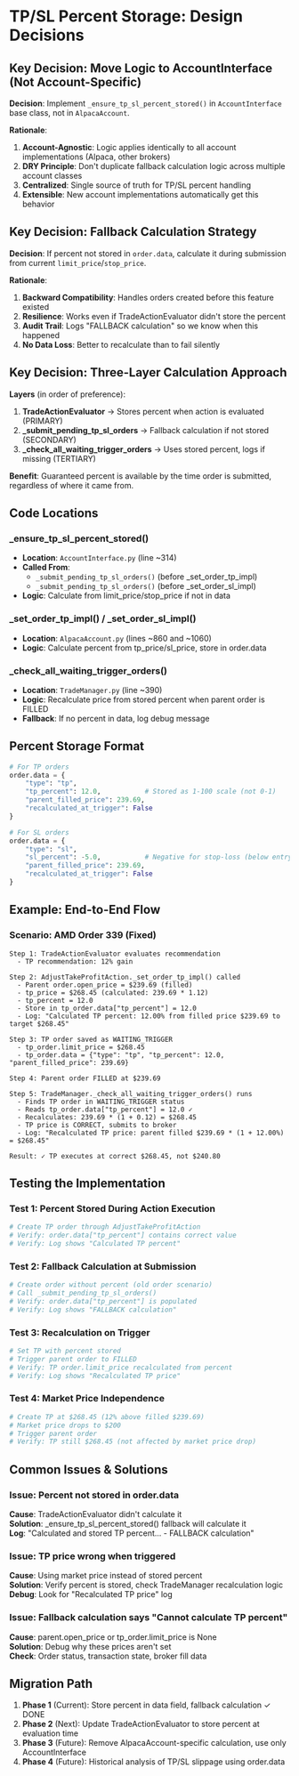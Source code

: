 # TP/SL Percent Storage: Design Decisions

## Key Decision: Move Logic to AccountInterface (Not Account-Specific)

**Decision**: Implement `_ensure_tp_sl_percent_stored()` in `AccountInterface` base class, not in `AlpacaAccount`.

**Rationale**:
1. **Account-Agnostic**: Logic applies identically to all account implementations (Alpaca, other brokers)
2. **DRY Principle**: Don't duplicate fallback calculation logic across multiple account classes
3. **Centralized**: Single source of truth for TP/SL percent handling
4. **Extensible**: New account implementations automatically get this behavior

## Key Decision: Fallback Calculation Strategy

**Decision**: If percent not stored in `order.data`, calculate it during submission from current `limit_price`/`stop_price`.

**Rationale**:
1. **Backward Compatibility**: Handles orders created before this feature existed
2. **Resilience**: Works even if TradeActionEvaluator didn't store the percent
3. **Audit Trail**: Logs "FALLBACK calculation" so we know when this happened
4. **No Data Loss**: Better to recalculate than to fail silently

## Key Decision: Three-Layer Calculation Approach

**Layers** (in order of preference):
1. **TradeActionEvaluator** → Stores percent when action is evaluated (PRIMARY)
2. **_submit_pending_tp_sl_orders** → Fallback calculation if not stored (SECONDARY)
3. **_check_all_waiting_trigger_orders** → Uses stored percent, logs if missing (TERTIARY)

**Benefit**: Guaranteed percent is available by the time order is submitted, regardless of where it came from.

## Code Locations

### _ensure_tp_sl_percent_stored()
- **Location**: `AccountInterface.py` (line ~314)
- **Called From**: 
  - `_submit_pending_tp_sl_orders()` (before _set_order_tp_impl)
  - `_submit_pending_tp_sl_orders()` (before _set_order_sl_impl)
- **Logic**: Calculate from limit_price/stop_price if not in data

### _set_order_tp_impl() / _set_order_sl_impl()
- **Location**: `AlpacaAccount.py` (lines ~860 and ~1060)
- **Logic**: Calculate percent from tp_price/sl_price, store in order.data

### _check_all_waiting_trigger_orders()
- **Location**: `TradeManager.py` (line ~390)
- **Logic**: Recalculate price from stored percent when parent order is FILLED
- **Fallback**: If no percent in data, log debug message

## Percent Storage Format

```python
# For TP orders
order.data = {
    "type": "tp",
    "tp_percent": 12.0,           # Stored as 1-100 scale (not 0-1)
    "parent_filled_price": 239.69,
    "recalculated_at_trigger": False
}

# For SL orders
order.data = {
    "type": "sl",
    "sl_percent": -5.0,           # Negative for stop-loss (below entry)
    "parent_filled_price": 239.69,
    "recalculated_at_trigger": False
}
```

## Example: End-to-End Flow

### Scenario: AMD Order 339 (Fixed)

```
Step 1: TradeActionEvaluator evaluates recommendation
  - TP recommendation: 12% gain
  
Step 2: AdjustTakeProfitAction._set_order_tp_impl() called
  - Parent order.open_price = $239.69 (filled)
  - tp_price = $268.45 (calculated: 239.69 * 1.12)
  - tp_percent = 12.0
  - Store in tp_order.data["tp_percent"] = 12.0
  - Log: "Calculated TP percent: 12.00% from filled price $239.69 to target $268.45"
  
Step 3: TP order saved as WAITING_TRIGGER
  - tp_order.limit_price = $268.45
  - tp_order.data = {"type": "tp", "tp_percent": 12.0, "parent_filled_price": 239.69}
  
Step 4: Parent order FILLED at $239.69
  
Step 5: TradeManager._check_all_waiting_trigger_orders() runs
  - Finds TP order in WAITING_TRIGGER status
  - Reads tp_order.data["tp_percent"] = 12.0 ✓
  - Recalculates: 239.69 * (1 + 0.12) = $268.45
  - TP price is CORRECT, submits to broker
  - Log: "Recalculated TP price: parent filled $239.69 * (1 + 12.00%) = $268.45"
  
Result: ✓ TP executes at correct $268.45, not $240.80
```

## Testing the Implementation

### Test 1: Percent Stored During Action Execution
```python
# Create TP order through AdjustTakeProfitAction
# Verify: order.data["tp_percent"] contains correct value
# Verify: Log shows "Calculated TP percent"
```

### Test 2: Fallback Calculation at Submission
```python
# Create order without percent (old order scenario)
# Call _submit_pending_tp_sl_orders()
# Verify: order.data["tp_percent"] is populated
# Verify: Log shows "FALLBACK calculation"
```

### Test 3: Recalculation on Trigger
```python
# Set TP with percent stored
# Trigger parent order to FILLED
# Verify: TP order.limit_price recalculated from percent
# Verify: Log shows "Recalculated TP price"
```

### Test 4: Market Price Independence
```python
# Create TP at $268.45 (12% above filled $239.69)
# Market price drops to $200
# Trigger parent order
# Verify: TP still $268.45 (not affected by market price drop)
```

## Common Issues & Solutions

### Issue: Percent not stored in order.data
**Cause**: TradeActionEvaluator didn't calculate it  
**Solution**: _ensure_tp_sl_percent_stored() fallback will calculate it  
**Log**: "Calculated and stored TP percent... - FALLBACK calculation"

### Issue: TP price wrong when triggered
**Cause**: Using market price instead of stored percent  
**Solution**: Verify percent is stored, check TradeManager recalculation logic  
**Debug**: Look for "Recalculated TP price" log

### Issue: Fallback calculation says "Cannot calculate TP percent"
**Cause**: parent.open_price or tp_order.limit_price is None  
**Solution**: Debug why these prices aren't set  
**Check**: Order status, transaction state, broker fill data

## Migration Path

1. **Phase 1** (Current): Store percent in data field, fallback calculation ✓ DONE
2. **Phase 2** (Next): Update TradeActionEvaluator to store percent at evaluation time
3. **Phase 3** (Future): Remove AlpacaAccount-specific calculation, use only AccountInterface
4. **Phase 4** (Future): Historical analysis of TP/SL slippage using order.data

